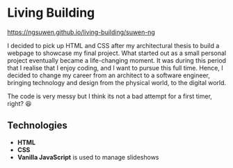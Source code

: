 # Living Building
https://ngsuwen.github.io/living-building/suwen-ng

I decided to pick up HTML and CSS after my architectural thesis to build a webpage to showcase my final project. What started out as a small personal project eventually became a life-changing moment. It was during this period that I realise that I enjoy coding, and I want to pursue this full time. Hence, I decided to change my career from an architect to a software engineer, bringing technology and design from the physical world, to the digital world.

The code is very messy but I think its not a bad attempt for a first timer, right? :satisfied:

## Technologies
* **HTML**
* **CSS**
* **Vanilla JavaScript** is used to manage slideshows
